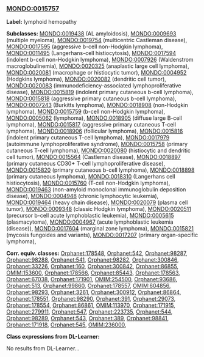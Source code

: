 
### [MONDO:0015757](http://purl.obolibrary.org/obo/MONDO_0015757)
**Label:** lymphoid hemopathy

**Subclasses:** [MONDO:0019438](http://purl.obolibrary.org/obo/MONDO_0019438) (AL amyloidosis), [MONDO:0009693](http://purl.obolibrary.org/obo/MONDO_0009693) (multiple myeloma), [MONDO:0019754](http://purl.obolibrary.org/obo/MONDO_0019754) (multicentric Castleman disease), [MONDO:0017595](http://purl.obolibrary.org/obo/MONDO_0017595) (aggressive b-cell non-Hodgkin lymphoma), [MONDO:0011495](http://purl.obolibrary.org/obo/MONDO_0011495) (Langerhans-cell histiocytosis), [MONDO:0017594](http://purl.obolibrary.org/obo/MONDO_0017594) (indolent b-cell non-Hodgkin lymphoma), [MONDO:0007926](http://purl.obolibrary.org/obo/MONDO_0007926) (Waldenstrom macroglobulinemia), [MONDO:0020325](http://purl.obolibrary.org/obo/MONDO_0020325) (anaplastic large cell lymphoma), [MONDO:0020081](http://purl.obolibrary.org/obo/MONDO_0020081) (macrophage or histiocytic tumor), [MONDO:0004952](http://purl.obolibrary.org/obo/MONDO_0004952) (Hodgkins lymphoma), [MONDO:0020082](http://purl.obolibrary.org/obo/MONDO_0020082) (dendritic cell tumor), [MONDO:0020083](http://purl.obolibrary.org/obo/MONDO_0020083) (immunodeficiency-associated lymphoproliferative disease), [MONDO:0015819](http://purl.obolibrary.org/obo/MONDO_0015819) (indolent primary cutaneous b-cell lymphoma), [MONDO:0015818](http://purl.obolibrary.org/obo/MONDO_0015818) (aggressive primary cutaneous b-cell lymphoma), [MONDO:0007243](http://purl.obolibrary.org/obo/MONDO_0007243) (Burkitts lymphoma), [MONDO:0018908](http://purl.obolibrary.org/obo/MONDO_0018908) (non-Hodgkin lymphoma), [MONDO:0015759](http://purl.obolibrary.org/obo/MONDO_0015759) (b-cell non-Hodgkin lymphoma), [MONDO:0005062](http://purl.obolibrary.org/obo/MONDO_0005062) (lymphoma), [MONDO:0018905](http://purl.obolibrary.org/obo/MONDO_0018905) (diffuse large B-cell lymphoma), [MONDO:0015817](http://purl.obolibrary.org/obo/MONDO_0015817) (aggressive primary cutaneous T-cell lymphoma), [MONDO:0018906](http://purl.obolibrary.org/obo/MONDO_0018906) (follicular lymphoma), [MONDO:0015816](http://purl.obolibrary.org/obo/MONDO_0015816) (indolent primary cutaneous T-cell lymphoma), [MONDO:0017979](http://purl.obolibrary.org/obo/MONDO_0017979) (autoimmune lymphoproliferative syndrome), [MONDO:0015758](http://purl.obolibrary.org/obo/MONDO_0015758) (primary cutaneous T-cell lymphoma), [MONDO:0020080](http://purl.obolibrary.org/obo/MONDO_0020080) (histiocytic and dendritic cell tumor), [MONDO:0015564](http://purl.obolibrary.org/obo/MONDO_0015564) (Castleman disease), [MONDO:0018897](http://purl.obolibrary.org/obo/MONDO_0018897) (primary cutaneous CD30+ T-cell lymphoproliferative disease), [MONDO:0015820](http://purl.obolibrary.org/obo/MONDO_0015820) (primary cutaneous b-cell lymphoma), [MONDO:0018898](http://purl.obolibrary.org/obo/MONDO_0018898) (primary cutaneous lymphoma), [MONDO:0018310](http://purl.obolibrary.org/obo/MONDO_0018310) (Langerhans cell histiocytosis), [MONDO:0015760](http://purl.obolibrary.org/obo/MONDO_0015760) (T-cell non-Hodgkin lymphoma), [MONDO:0019463](http://purl.obolibrary.org/obo/MONDO_0019463) (non-amyloid monoclonal immunoglobulin deposition disease), [MONDO:0004948](http://purl.obolibrary.org/obo/MONDO_0004948) (chronic lymphocytic leukemia), [MONDO:0019464](http://purl.obolibrary.org/obo/MONDO_0019464) (heavy chain disease), [MONDO:0020079](http://purl.obolibrary.org/obo/MONDO_0020079) (plasma cell tumor), [MONDO:0009348](http://purl.obolibrary.org/obo/MONDO_0009348) (classic Hodgkin lymphoma), [MONDO:0020511](http://purl.obolibrary.org/obo/MONDO_0020511) (precursor b-cell acute lymphoblastic leukemia), [MONDO:0005615](http://purl.obolibrary.org/obo/MONDO_0005615) (plasmacytoma), [MONDO:0004967](http://purl.obolibrary.org/obo/MONDO_0004967) (acute lymphoblastic leukemia (disease)), [MONDO:0017604](http://purl.obolibrary.org/obo/MONDO_0017604) (marginal zone lymphoma), [MONDO:0015821](http://purl.obolibrary.org/obo/MONDO_0015821) (mycosis fungoides and variants), [MONDO:0017207](http://purl.obolibrary.org/obo/MONDO_0017207) (primary organ-specific lymphoma), 

**Corr. equiv. classes:** [Orphanet:178548](http://www.orpha.net/ORDO/Orphanet_178548), [Orphanet:542](http://www.orpha.net/ORDO/Orphanet_542), [Orphanet:98287](http://www.orpha.net/ORDO/Orphanet_98287), [Orphanet:98288](http://www.orpha.net/ORDO/Orphanet_98288), [Orphanet:541](http://www.orpha.net/ORDO/Orphanet_541), [Orphanet:98282](http://www.orpha.net/ORDO/Orphanet_98282), [Orphanet:300846](http://www.orpha.net/ORDO/Orphanet_300846), [Orphanet:33226](http://www.orpha.net/ORDO/Orphanet_33226), [Orphanet:160](http://www.orpha.net/ORDO/Orphanet_160), [Orphanet:300842](http://www.orpha.net/ORDO/Orphanet_300842), [Orphanet:86855](http://www.orpha.net/ORDO/Orphanet_86855), [OMIM:153600](http://purl.obolibrary.org/obo/OMIM_153600), [Orphanet:178566](http://www.orpha.net/ORDO/Orphanet_178566), [Orphanet:85443](http://www.orpha.net/ORDO/Orphanet_85443), [Orphanet:178563](http://www.orpha.net/ORDO/Orphanet_178563), [Orphanet:67038](http://www.orpha.net/ORDO/Orphanet_67038), [Orphanet:171901](http://www.orpha.net/ORDO/Orphanet_171901), [OMIM:254500](http://purl.obolibrary.org/obo/OMIM_254500), [Orphanet:93686](http://www.orpha.net/ORDO/Orphanet_93686), [Orphanet:513](http://www.orpha.net/ORDO/Orphanet_513), [Orphanet:99860](http://www.orpha.net/ORDO/Orphanet_99860), [Orphanet:178557](http://www.orpha.net/ORDO/Orphanet_178557), [OMIM:604856](http://purl.obolibrary.org/obo/OMIM_604856), [Orphanet:98293](http://www.orpha.net/ORDO/Orphanet_98293), [Orphanet:3261](http://www.orpha.net/ORDO/Orphanet_3261), [Orphanet:300912](http://www.orpha.net/ORDO/Orphanet_300912), [Orphanet:86864](http://www.orpha.net/ORDO/Orphanet_86864), [Orphanet:178551](http://www.orpha.net/ORDO/Orphanet_178551), [Orphanet:98290](http://www.orpha.net/ORDO/Orphanet_98290), [Orphanet:391](http://www.orpha.net/ORDO/Orphanet_391), [Orphanet:29073](http://www.orpha.net/ORDO/Orphanet_29073), [Orphanet:178554](http://www.orpha.net/ORDO/Orphanet_178554), [Orphanet:86861](http://www.orpha.net/ORDO/Orphanet_86861), [OMIM:113970](http://purl.obolibrary.org/obo/OMIM_113970), [Orphanet:171915](http://www.orpha.net/ORDO/Orphanet_171915), [Orphanet:279911](http://www.orpha.net/ORDO/Orphanet_279911), [Orphanet:547](http://www.orpha.net/ORDO/Orphanet_547), [Orphanet:223735](http://www.orpha.net/ORDO/Orphanet_223735), [Orphanet:544](http://www.orpha.net/ORDO/Orphanet_544), [Orphanet:98289](http://www.orpha.net/ORDO/Orphanet_98289), [Orphanet:543](http://www.orpha.net/ORDO/Orphanet_543), [Orphanet:389](http://www.orpha.net/ORDO/Orphanet_389), [Orphanet:98841](http://www.orpha.net/ORDO/Orphanet_98841), [Orphanet:171918](http://www.orpha.net/ORDO/Orphanet_171918), [Orphanet:545](http://www.orpha.net/ORDO/Orphanet_545), [OMIM:236000](http://purl.obolibrary.org/obo/OMIM_236000), 

**Class expressions from DL-Learner:**

No results from DL-Learner...



